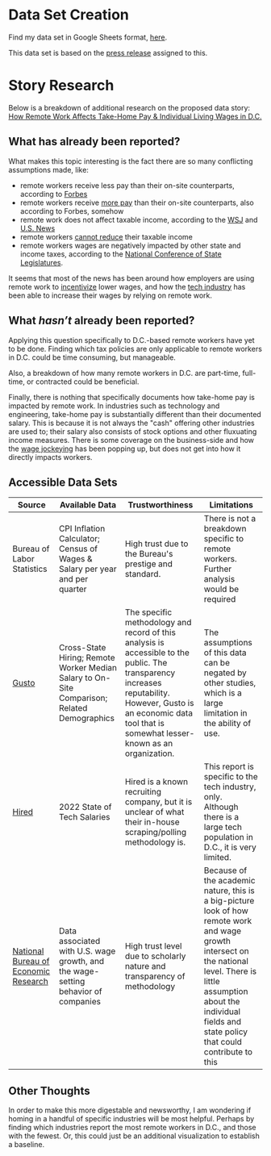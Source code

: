 # Data Set Creation

Find my data set in Google Sheets format, [here](https://docs.google.com/spreadsheets/d/1duDdyYVNBf1JDguXaOLifbPBAP9QYBXPHBId0EpCHYM/edit?usp=sharing). 

This data set is based on the [press release](https://github.com/shmcminn/datajournalism-fall23/blob/master/assignments/assignment2.md#make-your-own-datasets---group-or-individual:~:text=Make%20your%20own%20datasets%20%2D%20group%20or%20individual) assigned to this. 

# Story Research

Below is a breakdown of additional research on the proposed data story: [How Remote Work Affects Take-Home Pay & Individual Living Wages in D.C.](https://github.com/kelly-adkins/datajournalism-fall23/blob/main/assignments/assignment1.md#pitch)

## What has already been reported?

What makes this topic interesting is the fact there are so many conflicting assumptions made, like:

* remote workers receive less pay than their on-site counterparts, according to [Forbes](https://www.forbes.com/advisor/personal-finance/remote-jobs-face-lower-wages/#:~:text=Employers%20know%20people%20want%20remote,in%20exchange%20for%20lower%20pay.)
* remote workers receive [more pay](https://www.forbes.com/advisor/business/remote-work-statistics/#:~:text=Remote%20workers%2C%20in%20comparison%2C%20make,highest%20average%20salary%20at%20%2480%2C000.) than their on-site counterparts, also according to Forbes, somehow
* remote work does not affect taxable income, according to the [WSJ](https://www.wsj.com/articles/does-working-from-home-have-to-mean-a-lower-salary-11635699600) and [U.S. News](https://money.usnews.com/money/personal-finance/articles/how-remote-work-could-affect-your-income-taxes#:~:text=Remote%20Work%20Doesn't%20Usually%20Affect%20Federal%20Income%20Taxes&text=Your%20employer%20would%20withhold%20taxes,office%20expenses%2C%E2%80%9D%20Herigstad%20says.)
* remote workers [cannot reduce](https://www.cnbc.com/select/remote-work-tax-tips/) their taxable income
* remote workers wages are negatively impacted by other state and income taxes, according to the [National Conference of State Legislatures](https://www.ncsl.org/fiscal/state-and-local-tax-considerations-of-remote-work-arrangements).

It seems that most of the news has been around how employers are using remote work to [incentivize](https://www.npr.org/sections/money/2022/07/12/1110510488/lean-out-employees-are-accepting-lower-pay-in-order-to-work-remotely) lower wages, and how the [tech industry](https://hired.com/state-of-tech-salaries/2022/?utm_source=pr&utm_medium=content&utm_campaign=(a-all)(l-all)(r-all)(2022-sots-prs-rls)) has been able to increase their wages by relying on remote work.

## What _hasn’t_ already been reported?

Applying this question specifically to D.C.-based remote workers have yet to be done. Finding which tax policies are only applicable to remote workers in D.C. could be time consuming, but manageable.

Also, a breakdown of how many remote workers in D.C. are part-time, full-time, or contracted could be beneficial. 

Finally, there is nothing that specifically documents how take-home pay is impacted by remote work. In industries such as technology and engineering, take-home pay is substantially different than their documented salary. This is because it is not always the "cash" offering other industries are used to; their salary also consists of stock options and other fluxuating income measures. There is some coverage on the business-side and how the [wage jockeying](https://www.computerworld.com/article/3666740/remote-work-spurs-a-national-wage-leveling-in-tech.html) has been popping up, but does not get into how it directly impacts workers.

## Accessible Data Sets

| Source | Available Data | Trustworthiness | Limitations |
| ------ | ----- | ----- | ----- |
| Bureau of Labor Statistics | CPI Inflation Calculator; Census of Wages & Salary per year and per quarter | High trust due to the Bureau's prestige and standard. | There is not a breakdown specific to remote workers. Further analysis would be required |
| [Gusto](https://gusto.com/company-news/remote-hiring-brings-jobs-and-higher-pay-to-small-and-medium-cities-across-the-us) | Cross-State Hiring; Remote Worker Median Salary to On-Site Comparison; Related Demographics | The specific methodology and record of this analysis is accessible to the public. The transparency increases reputability. However, Gusto is an economic data tool that is somewhat lesser-known as an organization. | The assumptions of this data can be negated by other studies, which is a large limitation in the ability of use. | 
| [Hired](https://hired.com/state-of-tech-salaries/2022/?utm_source=pr&utm_medium=content&utm_campaign=(a-all)(l-all)(r-all)(2022-sots-prs-rls)) | 2022 State of Tech Salaries | Hired is a known recruiting company, but it is unclear of what their in-house scraping/polling methodology is. | This report is specific to the tech industry, only. Although there is a large tech population in D.C., it is very limited. | 
| [National Bureau of Economic Research](https://www.nber.org/papers/w30197) | Data associated with U.S. wage growth, and the wage-setting behavior of companies | High trust level due to scholarly nature and transparency of methodology | Because of the academic nature, this is a big-picture look of how remote work and wage growth intersect on the national level. There is little assumption about the individual fields and state policy that could contribute to this |

## Other Thoughts

In order to make this more digestable and newsworthy, I am wondering if homing in a handful of specific industries will be most helpful. Perhaps by finding which industries report the most remote workers in D.C., and those with the fewest. Or, this could just be an additional visualization to establish a baseline.
